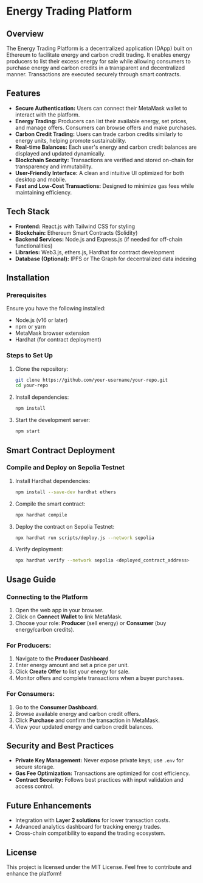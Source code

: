 # Energy Trading Platform

## Overview
The Energy Trading Platform is a decentralized application (DApp) built on Ethereum to facilitate energy and carbon credit trading. It enables energy producers to list their excess energy for sale while allowing consumers to purchase energy and carbon credits in a transparent and decentralized manner. Transactions are executed securely through smart contracts.

## Features
- **Secure Authentication:** Users can connect their MetaMask wallet to interact with the platform.
- **Energy Trading:** Producers can list their available energy, set prices, and manage offers. Consumers can browse offers and make purchases.
- **Carbon Credit Trading:** Users can trade carbon credits similarly to energy units, helping promote sustainability.
- **Real-time Balances:** Each user's energy and carbon credit balances are displayed and updated dynamically.
- **Blockchain Security:** Transactions are verified and stored on-chain for transparency and immutability.
- **User-Friendly Interface:** A clean and intuitive UI optimized for both desktop and mobile.
- **Fast and Low-Cost Transactions:** Designed to minimize gas fees while maintaining efficiency.

## Tech Stack
- **Frontend:** React.js with Tailwind CSS for styling
- **Blockchain:** Ethereum Smart Contracts (Solidity)
- **Backend Services:** Node.js and Express.js (if needed for off-chain functionalities)
- **Libraries:** Web3.js, ethers.js, Hardhat for contract development
- **Database (Optional):** IPFS or The Graph for decentralized data indexing

## Installation
### Prerequisites
Ensure you have the following installed:
- Node.js (v16 or later)
- npm or yarn
- MetaMask browser extension
- Hardhat (for contract deployment)

### Steps to Set Up
1. Clone the repository:
   ```sh
   git clone https://github.com/your-username/your-repo.git
   cd your-repo
   ```
2. Install dependencies:
   ```sh
   npm install
   ```
3. Start the development server:
   ```sh
   npm start
   ```

## Smart Contract Deployment
### Compile and Deploy on Sepolia Testnet
1. Install Hardhat dependencies:
   ```sh
   npm install --save-dev hardhat ethers
   ```
2. Compile the smart contract:
   ```sh
   npx hardhat compile
   ```
3. Deploy the contract on Sepolia Testnet:
   ```sh
   npx hardhat run scripts/deploy.js --network sepolia
   ```
4. Verify deployment:
   ```sh
   npx hardhat verify --network sepolia <deployed_contract_address>
   ```

## Usage Guide
### Connecting to the Platform
1. Open the web app in your browser.
2. Click on **Connect Wallet** to link MetaMask.
3. Choose your role: **Producer** (sell energy) or **Consumer** (buy energy/carbon credits).

### For Producers:
1. Navigate to the **Producer Dashboard**.
2. Enter energy amount and set a price per unit.
3. Click **Create Offer** to list your energy for sale.
4. Monitor offers and complete transactions when a buyer purchases.

### For Consumers:
1. Go to the **Consumer Dashboard**.
2. Browse available energy and carbon credit offers.
3. Click **Purchase** and confirm the transaction in MetaMask.
4. View your updated energy and carbon credit balances.

## Security and Best Practices
- **Private Key Management:** Never expose private keys; use `.env` for secure storage.
- **Gas Fee Optimization:** Transactions are optimized for cost efficiency.
- **Contract Security:** Follows best practices with input validation and access control.

## Future Enhancements
- Integration with **Layer 2 solutions** for lower transaction costs.
- Advanced analytics dashboard for tracking energy trades.
- Cross-chain compatibility to expand the trading ecosystem.

## License
This project is licensed under the MIT License. Feel free to contribute and enhance the platform!



